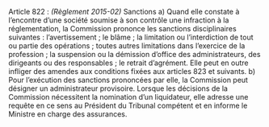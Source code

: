 Article 822 : _(Règlement 2015-02)_ Sanctions
a) Quand elle constate à l’encontre d’une société soumise à son contrôle une infraction à la réglementation, la Commission prononce les sanctions disciplinaires suivantes :
l’avertissement ;
le blâme ;
la limitation ou l’interdiction de tout ou partie des opérations ;
toutes autres limitations dans l’exercice de la profession ;
la suspension ou la démission d’office des administrateurs, des dirigeants ou des responsables ;
le retrait d’agrément.
Elle peut en outre infliger des amendes aux conditions fixées aux articles 823 et suivants.
b) Pour l’exécution des sanctions prononcées par elle, la Commission peut désigner un administrateur provisoire.
Lorsque les décisions de la Commission nécessitent la nomination d’un liquidateur, elle adresse une requête en ce sens au Président du Tribunal compétent et en informe le Ministre en charge des assurances.